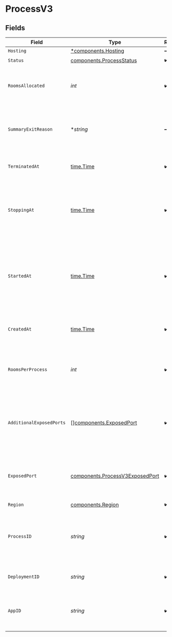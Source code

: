 # ProcessV3


## Fields

| Field                                                                                                            | Type                                                                                                             | Required                                                                                                         | Description                                                                                                      | Example                                                                                                          |
| ---------------------------------------------------------------------------------------------------------------- | ---------------------------------------------------------------------------------------------------------------- | ---------------------------------------------------------------------------------------------------------------- | ---------------------------------------------------------------------------------------------------------------- | ---------------------------------------------------------------------------------------------------------------- |
| `Hosting`                                                                                                        | [*components.Hosting](../../models/components/hosting.md)                                                        | :heavy_minus_sign:                                                                                               | N/A                                                                                                              |                                                                                                                  |
| `Status`                                                                                                         | [components.ProcessStatus](../../models/components/processstatus.md)                                             | :heavy_check_mark:                                                                                               | N/A                                                                                                              |                                                                                                                  |
| `RoomsAllocated`                                                                                                 | *int*                                                                                                            | :heavy_check_mark:                                                                                               | Tracks the number of rooms that have been allocated to the process.                                              | 1                                                                                                                |
| `SummaryExitReason`                                                                                              | **string*                                                                                                        | :heavy_minus_sign:                                                                                               | The summary of why the process exited, if it has stopped.                                                        |                                                                                                                  |
| `TerminatedAt`                                                                                                   | [time.Time](https://pkg.go.dev/time#Time)                                                                        | :heavy_check_mark:                                                                                               | When the process has been terminated.                                                                            |                                                                                                                  |
| `StoppingAt`                                                                                                     | [time.Time](https://pkg.go.dev/time#Time)                                                                        | :heavy_check_mark:                                                                                               | When the process is issued to stop. We use this to determine when we should stop billing.                        |                                                                                                                  |
| `StartedAt`                                                                                                      | [time.Time](https://pkg.go.dev/time#Time)                                                                        | :heavy_check_mark:                                                                                               | When the process bound to the specified port. We use this to determine when we should start billing.             |                                                                                                                  |
| `CreatedAt`                                                                                                      | [time.Time](https://pkg.go.dev/time#Time)                                                                        | :heavy_check_mark:                                                                                               | When the process started being provisioned.                                                                      |                                                                                                                  |
| `RoomsPerProcess`                                                                                                | *int*                                                                                                            | :heavy_check_mark:                                                                                               | Governs how many [rooms](https://hathora.dev/docs/concepts/hathora-entities#room) can be scheduled in a process. | 3                                                                                                                |
| `AdditionalExposedPorts`                                                                                         | [][components.ExposedPort](../../models/components/exposedport.md)                                               | :heavy_check_mark:                                                                                               | N/A                                                                                                              | [<br/>{<br/>"host": "1.proxy.hathora.dev",<br/>"name": "debug",<br/>"port": 72941,<br/>"transportType": "tcp"<br/>}<br/>] |
| `ExposedPort`                                                                                                    | [components.ProcessV3ExposedPort](../../models/components/processv3exposedport.md)                               | :heavy_check_mark:                                                                                               | N/A                                                                                                              | {<br/>"host": "1.proxy.hathora.dev",<br/>"name": "default",<br/>"port": 34567,<br/>"transportType": "tcp"<br/>}  |
| `Region`                                                                                                         | [components.Region](../../models/components/region.md)                                                           | :heavy_check_mark:                                                                                               | N/A                                                                                                              |                                                                                                                  |
| `ProcessID`                                                                                                      | *string*                                                                                                         | :heavy_check_mark:                                                                                               | System generated unique identifier to a runtime instance of your game server.                                    | cbfcddd2-0006-43ae-996c-995fff7bed2e                                                                             |
| `DeploymentID`                                                                                                   | *string*                                                                                                         | :heavy_check_mark:                                                                                               | System generated id for a deployment.                                                                            | dep-6d4c6a71-2d75-4b42-94e1-f312f57f33c5                                                                         |
| `AppID`                                                                                                          | *string*                                                                                                         | :heavy_check_mark:                                                                                               | System generated unique identifier for an application.                                                           | app-af469a92-5b45-4565-b3c4-b79878de67d2                                                                         |